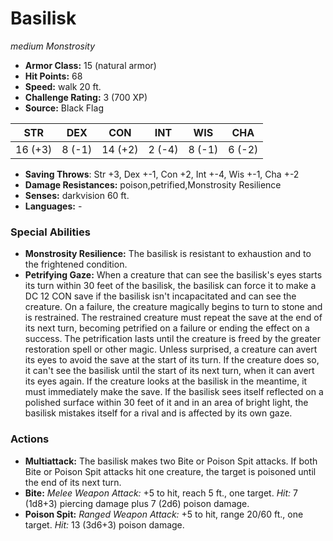 # Basilisk

*medium* *Monstrosity*

- **Armor Class:** 15 (natural armor)
- **Hit Points:** 68 
- **Speed:** walk 20 ft.
- **Challenge Rating:** 3 (700 XP)
- **Source:** Black Flag

| STR | DEX | CON | INT | WIS | CHA |
| --- | --- | --- | --- | --- | --- |
| 16 (+3) | 8 (-1) | 14 (+2) | 2 (-4) | 8 (-1) | 6 (-2) |

- **Saving Throws**: Str +3, Dex +-1, Con +2, Int +-4, Wis +-1, Cha +-2
- **Damage Resistances:** poison,petrified,Monstrosity Resilience
- **Senses:** darkvision 60 ft.
- **Languages:** -

### Special Abilities

- **Monstrosity Resilience:** The basilisk is resistant to exhaustion and to the frightened condition.
- **Petrifying Gaze:** When a creature that can see the basilisk's eyes starts its turn within 30 feet of the basilisk, the basilisk can force it to make a DC 12 CON save if the basilisk isn't incapacitated and can see the creature. On a failure, the creature magically begins to turn to stone and is restrained. The restrained creature must repeat the save at the end of its next turn, becoming petrified on a failure or ending the effect on a success. The petrification lasts until the creature is freed by the greater restoration spell or other magic. Unless surprised, a creature can avert its eyes to avoid the save at the start of its turn. If the creature does so, it can't see the basilisk until the start of its next turn, when it can avert its eyes again. If the creature looks at the basilisk in the meantime, it must immediately make the save. If the basilisk sees itself reflected on a polished surface within 30 feet of it and in an area of bright light, the basilisk mistakes itself for a rival and is affected by its own gaze.

### Actions

- **Multiattack:** The basilisk makes two Bite or Poison Spit attacks. If both Bite or Poison Spit attacks hit one creature, the target is poisoned until the end of its next turn.
- **Bite:** _Melee Weapon Attack:_ +5 to hit, reach 5 ft., one target. _Hit:_ 7 (1d8+3) piercing damage plus 7 (2d6) poison damage.
- **Poison Spit:** _Ranged Weapon Attack:_ +5 to hit, range 20/60 ft., one target. _Hit:_ 13 (3d6+3) poison damage.

